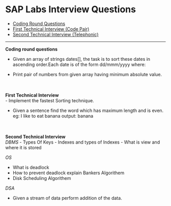 # SAP Labs Interview Questions
* [Coding Round Questions](#coding)
* [First Technical Interview (Code Pair)](#tech)
* [Second Technical Interview (Telephonic)](#techtwo)
____
<b name="coding">Coding round questions</b><br/>

- Given an array of strings dates[], the task is to sort these dates in ascending order.Each date is of the form dd/mmm/yyyy where:

- Print pair of numbers from given array having minimum absolute value.
<br>
<br>
<b name="tech">First Technical Interview</b>
<br>
- Implement the fastest Sorting technique.

- Given a sentence find the word which has maximum length and is even.
  eg: I like to eat banana 
  output: banana  
<br>
<br>
<b name="techtwo">Second Technical Interview</b>
<br>
<i>DBMS</i>
- Types Of Keys
- Indexes and types of Indexes 
- What is view and where it is stored

<i>OS</i>
- What is deadlock 
- How to prevent deadlock explain Bankers Algorithem 
- Disk Scheduling Algorithem

<i>DSA</i>
- Given a stream of data perform addition of the data.


